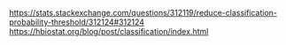 https://stats.stackexchange.com/questions/312119/reduce-classification-probability-threshold/312124#312124
https://hbiostat.org/blog/post/classification/index.html